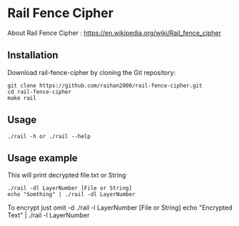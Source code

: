 # Rail Fence Cipher

About Rail Fence Cipher : https://en.wikipedia.org/wiki/Rail_fence_cipher


## Installation
Download rail-fence-cipher by cloning the Git repository:

    git clone https://github.com/raihan2000/rail-fence-cipher.git
    cd rail-fence-cipher
    make rail
    
## Usage
    
    ./rail -h or ./rail --help

## Usage example

This will print decrypted file.txt or String

    ./rail -dl LayerNumber [File or String]
    echo "Somthing" | ./rail -dl LayerNumber

To encrypt just omit -d
    ./rail -l LayerNumber [File or String]
    echo "Encrypted Text" | ./rail -l LayerNumber
